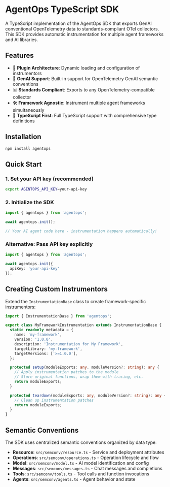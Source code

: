 # AgentOps TypeScript SDK

A TypeScript implementation of the AgentOps SDK that exports GenAI conventional OpenTelemetry data to standards-compliant OTel collectors. This SDK provides automatic instrumentation for multiple agent frameworks and AI libraries.

## Features

- 🔌 **Plugin Architecture**: Dynamic loading and configuration of instrumentors
- 🤖 **GenAI Support**: Built-in support for OpenTelemetry GenAI semantic conventions
- 📊 **Standards Compliant**: Exports to any OpenTelemetry-compatible collector
- 🛠️ **Framework Agnostic**: Instrument multiple agent frameworks simultaneously
- 🔧 **TypeScript First**: Full TypeScript support with comprehensive type definitions

## Installation

```bash
npm install agentops
```

## Quick Start

### 1. Set your API key (recommended)

```bash
export AGENTOPS_API_KEY=your-api-key
```

### 2. Initialize the SDK

```typescript
import { agentops } from 'agentops';

await agentops.init();

// Your AI agent code here - instrumentation happens automatically!
```

### Alternative: Pass API key explicitly

```typescript
import { agentops } from 'agentops';

await agentops.init({
  apiKey: 'your-api-key'
});
```

## Creating Custom Instrumentors

Extend the `InstrumentationBase` class to create framework-specific instrumentors:

```typescript
import { InstrumentationBase } from 'agentops';

export class MyFrameworkInstrumentation extends InstrumentationBase {
  static readonly metadata = {
    name: 'my-framework',
    version: '1.0.0',
    description: 'Instrumentation for My Framework',
    targetLibrary: 'my-framework',
    targetVersions: ['>=1.0.0'],
  };

  protected setup(moduleExports: any, moduleVersion?: string): any {
    // Apply instrumentation patches to the module
    // Store original functions, wrap them with tracing, etc.
    return moduleExports;
  }

  protected teardown(moduleExports: any, moduleVersion?: string): any {
    // Clean up instrumentation patches
    return moduleExports;
  }
}
```

## Semantic Conventions

The SDK uses centralized semantic conventions organized by data type:

- **Resource**: `src/semconv/resource.ts` - Service and deployment attributes
- **Operations**: `src/semconv/operations.ts` - Operation lifecycle and flow
- **Model**: `src/semconv/model.ts` - AI model identification and config
- **Messages**: `src/semconv/messages.ts` - Chat messages and completions
- **Tools**: `src/semconv/tools.ts` - Tool calls and function invocations
- **Agents**: `src/semconv/agents.ts` - Agent behavior and state
